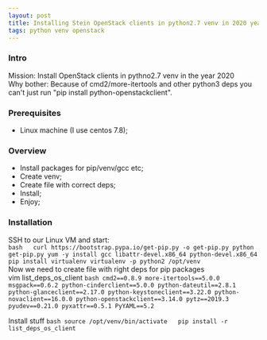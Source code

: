 ```yaml
---
layout: post  
title: Installing Stein OpenStack clients in python2.7 venv in 2020 year  
tags: python venv openstack
---
```



### Intro  
Mission: Install OpenStack clients in pythno2.7 venv in the year 2020    
Why bother: Because of cmd2/more-itertools and other python3 deps you can't just run "pip install python-openstackclient".     

### Prerequisites  
- Linux machine (I use centos 7.8);     

### Overview  
- Install packages for pip/venv/gcc etc;  
- Create venv;  
- Create file with correct deps;  
- Install;  
- Enjoy;  

### Installation  
SSH to our Linux VM and start:  
``bash  
curl https://bootstrap.pypa.io/get-pip.py -o get-pip.py
python get-pip.py
yum -y install gcc libattr-devel.x86_64 python-devel.x86_64
pip install virtualenv
virtualenv -p python2 /opt/venv``  
Now we need to create file  with right deps for pip packages   
vim list_deps_os_client
``bash
cmd2==0.8.9
more-itertools==5.0.0
msgpack==0.6.2
python-cinderclient==5.0.0
python-dateutil==2.8.1
python-glanceclient==2.17.0
python-keystoneclient==3.22.0
python-novaclient==16.0.0
python-openstackclient==3.14.0
pytz==2019.3
pyudev==0.21.0
pyxattr==0.5.1
PyYAML==5.2``  

Install stuff
``bash
source /opt/venv/bin/activate  
pip install -r list_deps_os_client``  
